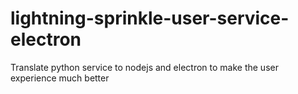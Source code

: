# lightning-sprinkle-user-service-electron
Translate python service to nodejs and electron to make the user experience much better
